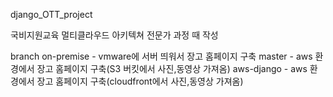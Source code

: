django_OTT_project

국비지원교육 
멀티클라우드 아키텍쳐 전문가 과정 때 작성

branch
on-premise - vmware에 서버 띄워서 장고 홈페이지 구축
master - aws 환경에서 장고 홈페이지 구축(S3 버킷에서 사진,동영상 가져옴)
aws-django - aws 환경에서 장고 홈페이지 구축(cloudfront에서 사진,동영상 가져옴)
